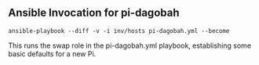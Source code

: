 ## Ansible Invocation for pi-dagobah

    ansible-playbook --diff -v -i inv/hosts pi-dagobah.yml --become

This runs the swap role in the pi-dagobah.yml playbook, establishing some basic defaults for a new Pi.
